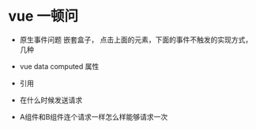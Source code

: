 # vue 一顿问
* 原生事件问题
嵌套盒子， 点击上面的元素，下面的事件不触发的实现方式，几种
  
* vue data computed 属性 
* 引用
* 在什么时候发送请求
* A组件和B组件连个请求一样怎么样能够请求一次
